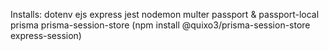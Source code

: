 Installs:
dotenv
ejs
express
jest
nodemon
multer
passport & passport-local
prisma
prisma-session-store (npm install @quixo3/prisma-session-store express-session)